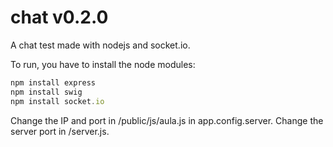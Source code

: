 chat v0.2.0
===========

A chat test made with nodejs and socket.io.

To run, you have to install the node modules:

```js
npm install express
npm install swig
npm install socket.io
```

Change the IP and port in /public/js/aula.js in app.config.server. Change the server port in /server.js.
